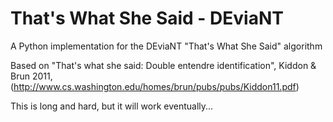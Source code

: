 # That's What She Said - DEviaNT

A Python implementation for the DEviaNT "That's What She Said" algorithm

Based on "That's what she said: Double entendre identification", Kiddon & Brun 2011, (http://www.cs.washington.edu/homes/brun/pubs/pubs/Kiddon11.pdf)
 
This is long and hard, but it will work eventually...
